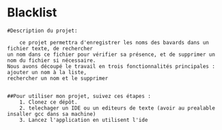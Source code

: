 # Blacklist

	#Description du projet:

		ce projet permettra d'enregistrer les noms des bavards dans un fichier texte, de rechercher
	un nom dans ce fichier pour vérifier sa présence, et de supprimer un nom du fichier si nécessaire.
	Nous avons découpé le travail en trois fonctionnalités principales : ajouter un nom à la liste,
	rechercher un nom et le supprimer
	

	##Pour utiliser mon projet, suivez ces étapes :
		1. Clonez ce dépôt.
		2. telechager un IDE ou un editeurs de texte (avoir au prealable insaller gcc dans sa machine)
		3. Lancez l'application en utilisent l'ide 